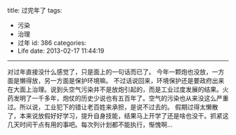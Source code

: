 title: 过完年了
tags:
  - 污染
  - 治理
  - 过年
id: 386
categories:
  - Life
date: 2013-02-17 11:44:19
---

对过年直接没什么感觉了，只是面上的一句话而已了。
今年一颗炮也没放，一方面是懒得放，另一方面是保护环境嘛。
不过话说回来，环境保护还是要政府出来在大面上治理。说到头空气污染并不是放炮引起的，而是工业过度发展的结果。火药发明了一千多年，炮仗的历史少说也有五百年了。空气的污染也从来没这么严重过。所以说，工业犯下的错让老百姓来承担，是说不过去的。
假期过得太懒散了，本来说放假好好学习，提升自身技能，结果马上开学了还是啥也没干。抓紧这几天时间干点有用的事吧。每次列计划都不能执行，惭愧啊...
